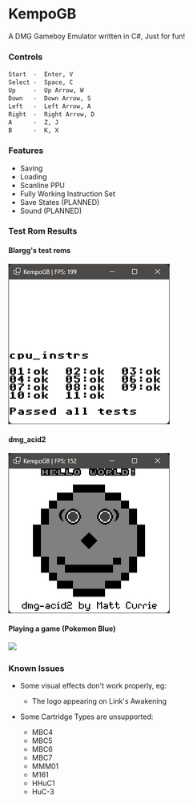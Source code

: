 # KempoGB
A DMG Gameboy Emulator written in C#, Just for fun!

### Controls
```
Start  -  Enter, V
Select -  Space, C
Up     -  Up Arrow, W
Down   -  Down Arrow, S
Left   -  Left Arrow, A
Right  -  Right Arrow, D
A      -  Z, J
B      -  K, X
```

### Features
- Saving
- Loading
- Scanline PPU
- Fully Working Instruction Set
- Save States (PLANNED)
- Sound (PLANNED)

### Test Rom Results
#### Blargg's test roms
![img.png](img.png)

#### dmg_acid2
![img_1.png](img_1.png)

#### Playing a game (Pokemon Blue)
![](https://i.imgur.com/SDdSGqS.gif)

### Known Issues
- Some visual effects don't work properly, eg: 
  - The logo appearing on Link's Awakening
  

- Some Cartridge Types are unsupported:
  - MBC4
  - MBC5
  - MBC6
  - MBC7
  - MMM01
  - M161
  - HHuC1
  - HuC-3
